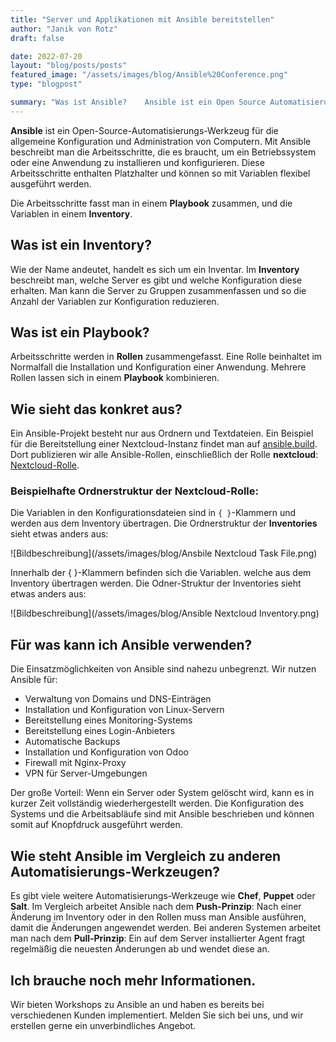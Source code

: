```yaml
---
title: "Server und Applikationen mit Ansible bereitstellen"
author: "Janik von Rotz"
draft: false

date: 2022-07-20
layout: "blog/posts/posts"
featured_image: "/assets/images/blog/Ansible%20Conference.png"
type: "blogpost"

summary: "Was ist Ansible?    Ansible ist ein Open Source Automatisierungs-Werkzeug für die allgemeine Konfiguration und Administration von Computern. Mit Ansible beschreibt man die Arbeitsschritte, die es brau.."
---
```


**Ansible** ist ein Open-Source-Automatisierungs-Werkzeug für die allgemeine Konfiguration und Administration von Computern. Mit Ansible beschreibt man die Arbeitsschritte, die es braucht, um ein Betriebssystem oder eine Anwendung zu installieren und konfigurieren. Diese Arbeitsschritte enthalten Platzhalter und können so mit Variablen flexibel ausgeführt werden.

Die Arbeitsschritte fasst man in einem **Playbook** zusammen, und die Variablen in einem **Inventory**.

## Was ist ein Inventory?

Wie der Name andeutet, handelt es sich um ein Inventar. Im **Inventory** beschreibt man, welche Server es gibt und welche Konfiguration diese erhalten. Man kann die Server zu Gruppen zusammenfassen und so die Anzahl der Variablen zur Konfiguration reduzieren.

## Was ist ein Playbook?

Arbeitsschritte werden in **Rollen** zusammengefasst. Eine Rolle beinhaltet im Normalfall die Installation und Konfiguration einer Anwendung. Mehrere Rollen lassen sich in einem **Playbook** kombinieren.

## Wie sieht das konkret aus?

Ein Ansible-Projekt besteht nur aus Ordnern und Textdateien. Ein Beispiel für die Bereitstellung einer Nextcloud-Instanz findet man auf [ansible.build](https://ansible.build/). Dort publizieren wir alle Ansible-Rollen, einschließlich der Rolle **nextcloud**: [Nextcloud-Rolle](https://ansible.build/roles/nextcloud/).

### Beispielhafte Ordnerstruktur der Nextcloud-Rolle:

Die Variablen in den Konfigurationsdateien sind in `{ }`-Klammern und werden aus dem Inventory übertragen. Die Ordnerstruktur der **Inventories** sieht etwas anders aus:

![Bildbeschreibung](/assets/images/blog/Ansbile Nextcloud Task File.png)

Innerhalb der { }-Klammern befinden sich die Variablen. welche aus dem Inventory übertragen werden. Die Odner-Struktur der Inventories sieht etwas anders aus:


![Bildbeschreibung](/assets/images/blog/Ansible Nextcloud Inventory.png)


## Für was kann ich Ansible verwenden?

Die Einsatzmöglichkeiten von Ansible sind nahezu unbegrenzt. Wir nutzen Ansible für:

- Verwaltung von Domains und DNS-Einträgen
- Installation und Konfiguration von Linux-Servern
- Bereitstellung eines Monitoring-Systems
- Bereitstellung eines Login-Anbieters
- Automatische Backups
- Installation und Konfiguration von Odoo
- Firewall mit Nginx-Proxy
- VPN für Server-Umgebungen

Der große Vorteil: Wenn ein Server oder System gelöscht wird, kann es in kurzer Zeit vollständig wiederhergestellt werden. Die Konfiguration des Systems und die Arbeitsabläufe sind mit Ansible beschrieben und können somit auf Knopfdruck ausgeführt werden.

## Wie steht Ansible im Vergleich zu anderen Automatisierungs-Werkzeugen?

Es gibt viele weitere Automatisierungs-Werkzeuge wie **Chef**, **Puppet** oder **Salt**. Im Vergleich arbeitet Ansible nach dem **Push-Prinzip**: Nach einer Änderung im Inventory oder in den Rollen muss man Ansible ausführen, damit die Änderungen angewendet werden. Bei anderen Systemen arbeitet man nach dem **Pull-Prinzip**: Ein auf dem Server installierter Agent fragt regelmäßig die neuesten Änderungen ab und wendet diese an.

## Ich brauche noch mehr Informationen.

Wir bieten Workshops zu Ansible an und haben es bereits bei verschiedenen Kunden implementiert. Melden Sie sich bei uns, und wir erstellen gerne ein unverbindliches Angebot.
